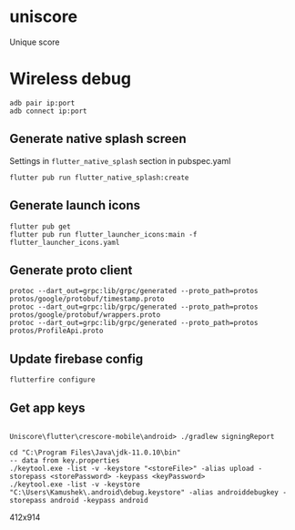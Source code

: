 # uniscore

Unique score

# Wireless debug
```
adb pair ip:port    
adb connect ip:port
```

## Generate native splash screen

Settings in `flutter_native_splash` section in pubspec.yaml
```
flutter pub run flutter_native_splash:create
```

## Generate launch icons
```
flutter pub get
flutter pub run flutter_launcher_icons:main -f flutter_launcher_icons.yaml
```

## Generate proto client
```
protoc --dart_out=grpc:lib/grpc/generated --proto_path=protos protos/google/protobuf/timestamp.proto
protoc --dart_out=grpc:lib/grpc/generated --proto_path=protos protos/google/protobuf/wrappers.proto
protoc --dart_out=grpc:lib/grpc/generated --proto_path=protos protos/ProfileApi.proto
```

## Update firebase config
```
flutterfire configure
```

## Get app keys
```

Uniscore\flutter\crescore-mobile\android> ./gradlew signingReport

cd "C:\Program Files\Java\jdk-11.0.10\bin"
-- data from key.properties
./keytool.exe -list -v -keystore "<storeFile>" -alias upload -storepass <storePassword> -keypass <keyPassword>
./keytool.exe -list -v -keystore "C:\Users\Kamushek\.android\debug.keystore" -alias androiddebugkey -storepass android -keypass android
```

412x914